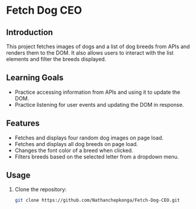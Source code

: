 # Fetch Dog CEO

## Introduction
This project fetches images of dogs and a list of dog breeds from APIs and renders them to the DOM. It also allows users to interact with the list elements and filter the breeds displayed.

## Learning Goals
- Practice accessing information from APIs and using it to update the DOM.
- Practice listening for user events and updating the DOM in response.

## Features
- Fetches and displays four random dog images on page load.
- Fetches and displays all dog breeds on page load.
- Changes the font color of a breed when clicked.
- Filters breeds based on the selected letter from a dropdown menu.

## Usage
1. Clone the repository:
   ```bash
   git clone https://github.com/Nathanchepkonga/Fetch-Dog-CEO.git
